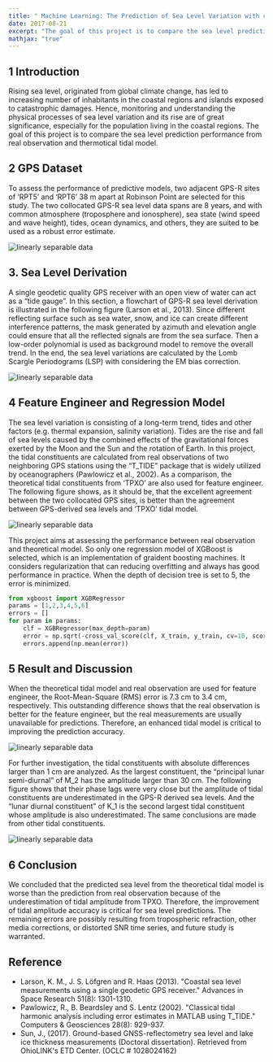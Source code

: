 ```yaml
---
title: " Machine Learning: The Prediction of Sea Level Variation with considering tidal constituents "
date: 2017-08-21
excerpt: "The goal of this project is to compare the sea level prediction performance from real observation and thermotical tidal model."
mathjax: "true"
---
```


## 1 Introduction
Rising sea level, originated from global climate change, has led to increasing number of inhabitants in the coastal regions and islands exposed to catastrophic damages. Hence, monitoring and understanding the physical processes of sea level variation and its rise are of great significance, especially for the population living in the coastal regions. The goal of this project is to compare the sea level prediction performance from real observation and thermotical tidal model.

## 2 GPS Dataset
To assess the performance of predictive models, two adjacent GPS-R sites of ‘RPT5’ and ‘RPT6’ 38 m apart at Robinson Point are selected for this study. The two collocated GPS-R sea level data spans are 8 years, and with common atmosphere (troposphere and ionosphere), sea state (wind speed and wave height), tides, ocean dynamics, and others, they are suited to be used as a robust error estimate.

<img src="{{ site.url }}{{ site.baseurl }}/images/ml_sealevel/2_1.png" alt="linearly separable data">

## 3. Sea Level Derivation
A single geodetic quality GPS receiver with an open view of water can act as a “tide gauge”. In this section, a flowchart of GPS-R sea level derivation is illustrated in the following figure (Larson et al., 2013). Since different reflecting surface such as sea water, snow, and ice can create different interference patterns, the mask generated by azimuth and elevation angle could ensure that all the reflected signals are from the sea surface. Then a low-order polynomial is used as background model to remove the overall trend. In the end, the sea level variations are calculated by the Lomb Scargle Periodograms (LSP) with considering the EM bias correction.

<img src="{{ site.url }}{{ site.baseurl }}/images/ml_sealevel/3_1.png" alt="linearly separable data">

## 4 Feature Engineer and Regression Model
The sea level variation is consisting of a long-term trend, tides and other factors (e.g. thermal expansion, salinity variation). Tides are the rise and fall of sea levels caused by the combined effects of the gravitational forces exerted by the Moon and the Sun and the rotation of Earth. In this project, the tidal constituents are calculated from real observations of two neighboring GPS stations using the “T_TIDE” package that is widely utilized by oceanographers (Pawlowicz et al., 2002). As a comparison, the theoretical tidal constituents from ‘TPXO’ are also used for feature engineer. The following figure shows, as it should be, that the excellent agreement between the two collocated GPS sites, is better than the agreement between GPS-derived sea levels and ‘TPXO’ tidal model.

<img src="{{ site.url }}{{ site.baseurl }}/images/ml_sealevel/4_1.png" alt="linearly separable data">

This project aims at assessing the performance between real observation and theoretical model. So only one regression model of XGBoost is selected, which is an implementation of graident boosting machines. It considers regularization that can reducing overfitting and always has good performance in practice. When the depth of decision tree is set to 5, the error is minimized.

```python
from xgboost import XGBRegressor
params = [1,2,3,4,5,6]
errors = []
for param in params:
    clf = XGBRegressor(max_depth=param)
    error = np.sqrt(-cross_val_score(clf, X_train, y_train, cv=10, scoring='neg_mean_squared_error'))
    errors.append(np.mean(error))
```

## 5 Result and Discussion
When the theoretical tidal model and real observation are used for feature engineer, the Root-Mean-Square (RMS) error is 7.3 cm to 3.4 cm, respectively. This outstanding difference shows that the real observation is better for the feature engineer, but the real measurements are usually unavailable for predictions. Therefore, an enhanced tidal model is critical to improving the prediction accuracy.

<img src="{{ site.url }}{{ site.baseurl }}/images/ml_sealevel/5_1.png" alt="linearly separable data">

For further investigation, the tidal constituents with absolute differences larger than 1 cm are analyzed. As the largest constituent, the “principal lunar semi-diurnal” of M_2 has the amplitude larger than 30 cm. The following figure shows that their phase lags were very close but the amplitude of tidal constituents are underestimated in the GPS-R derived sea levels. And the “lunar diurnal constituent” of K_1 is the second largest tidal constituent whose amplitude is also underestimated. The same conclusions are made from other tidal constituents.

<img src="{{ site.url }}{{ site.baseurl }}/images/ml_sealevel/5_2.png" alt="linearly separable data">

## 6 Conclusion
We concluded that the predicted sea level from the theoretical tidal model is worse than the prediction from real observation because of the underestimation of tidal amplitude from TPXO. Therefore, the improvement of tidal amplitude accuracy is critical for sea level predictions. The remaining errors are possibly resulting from tropospheric refraction, other media corrections, or distorted SNR time series, and future study is warranted.

## Reference
+ Larson, K. M., J. S. Löfgren and R. Haas (2013). "Coastal sea level measurements using a single geodetic GPS receiver." Advances in Space Research 51(8): 1301-1310.
+ Pawlowicz, R., B. Beardsley and S. Lentz (2002). "Classical tidal harmonic analysis including error estimates in MATLAB using T_TIDE." Computers & Geosciences 28(8): 929-937.
+ Sun, J., (2017). Ground-based GNSS-reflectometry sea level and lake ice thickness measurements (Doctoral dissertation). Retrieved from OhioLINK's ETD Center. (OCLC # 1028024162)



